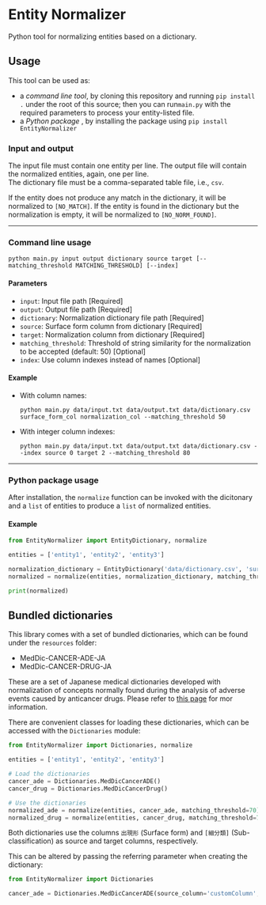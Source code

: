 # Entity Normalizer

Python tool for normalizing entities based on a dictionary.

## Usage

This tool can be used as:
- a *command line tool*, by cloning this repository and running `pip install .` under the root of this source; 
then you can run`main.py` with the required parameters to process your entity-listed file.
- a *Python package* , by installing the package using `pip install EntityNormalizer`

### Input and output
  
The input file must contain one entity per line. 
The output file will contain the normalized entities, again, one per line.  
The dictionary file must be a comma-separated table file, i.e., `csv`.

If the entity does not produce any match in the dictionary, it will be normalized to `[NO_MATCH]`. 
If the entity is found in the dictionary but the normalization is empty, it will be normalized to `[NO_NORM_FOUND]`.  
  
----
  
### Command line usage

`python main.py input output dictionary source target [--matching_threshold MATCHING_THRESHOLD] [--index]`

#### Parameters

- `input`: Input file path [Required]
- `output`: Output file path [Required]
- `dictionary`: Normalization dictionary file path [Required]
- `source`: Surface form column from dictionary [Required]
- `target`: Normalization column from dictionary [Required]
- `matching_threshold`: Threshold of string similarity for the normalization to be accepted (default: 50) [Optional]
- `index`: Use column indexes instead of names [Optional]
  
#### Example

- With column names:  

    `python main.py data/input.txt data/output.txt data/dictionary.csv surface_form_col normalization_col --matching_threshold 50`
- With integer column indexes:

    `python main.py data/input.txt data/output.txt data/dictionary.csv --index source 0 target 2 --matching_threshold 80`

---

 ### Python package usage
After installation,  the `normalize` function can be invoked with the dicitonary and a `list` of entities to produce a `list` of normalized entities.

#### Example
```python
from EntityNormalizer import EntityDictionary, normalize

entities = ['entity1', 'entity2', 'entity3']

normalization_dictionary = EntityDictionary('data/dictionary.csv', 'surface_forms', 'normalizations')
normalized = normalize(entities, normalization_dictionary, matching_threshold=70)

print(normalized)
```

## Bundled dictionaries

This library comes with a set of bundled dictionaries, which can be found under the `resources` folder:

- MedDic-CANCER-ADE-JA
- MedDic-CANCER-DRUG-JA

These are a set of Japanese medical dictionaries developed with normalization of concepts normally found during the
analysis of adverse events caused by anticancer drugs. Please refer to 
[this page](https://sociocom.naist.jp/meddic-cancer-ja/) for mor information.

There are convenient classes for loading these dictionaries, which can be accessed with the `Dictionaries` module:

```python
from EntityNormalizer import Dictionaries, normalize

entities = ['entity1', 'entity2', 'entity3']

# Load the dictionaries
cancer_ade = Dictionaries.MedDicCancerADE()
cancer_drug = Dictionaries.MedDicCancerDrug()

# Use the dictionaries
normalized_ade = normalize(entities, cancer_ade, matching_threshold=70)
normalized_drug = normalize(entities, cancer_drug, matching_threshold=70)
```

Both dictionaries use the columns `出現形` (Surface form) and `[細分類]` (Sub-classification) as source and target
columns, respectively. 

This can be altered by passing the referring parameter when creating the dictionary:

```python
from EntityNormalizer import Dictionaries

cancer_ade = Dictionaries.MedDicCancerADE(source_column='customColumn', target_column='customColumn2')
```
